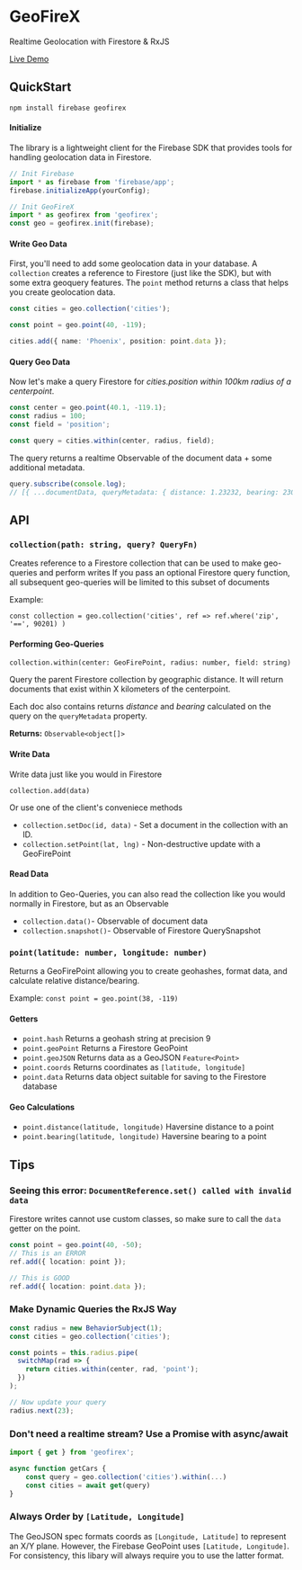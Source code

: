 # GeoFireX

Realtime Geolocation with Firestore & RxJS

[Live Demo](https://geo-test-c92e4.firebaseapp.com)

## QuickStart

```shell
npm install firebase geofirex
```

#### Initialize

The library is a lightweight client for the Firebase SDK that provides tools for handling geolocation data in Firestore.

```ts
// Init Firebase
import * as firebase from 'firebase/app';
firebase.initializeApp(yourConfig);

// Init GeoFireX
import * as geofirex from 'geofirex';
const geo = geofirex.init(firebase);
```

#### Write Geo Data

First, you'll need to add some geolocation data in your database. A `collection` creates a reference to Firestore (just like the SDK), but with some extra geoquery features. The `point` method returns a class that helps you create geolocation data.

```ts
const cities = geo.collection('cities');

const point = geo.point(40, -119);

cities.add({ name: 'Phoenix', position: point.data });
```

#### Query Geo Data

Now let's make a query Firestore for _cities.position within 100km radius of a centerpoint_.

```ts
const center = geo.point(40.1, -119.1);
const radius = 100;
const field = 'position';

const query = cities.within(center, radius, field);
```

The query returns a realtime Observable of the document data + some additional metadata.

```ts
query.subscribe(console.log);
// [{ ...documentData, queryMetadata: { distance: 1.23232, bearing: 230.23 }  }]
```

## API

### `collection(path: string, query? QueryFn)`

Creates reference to a Firestore collection that can be used to make geo-queries and perform writes If you pass an optional Firestore query function, all subsequent geo-queries will be limited to this subset of documents

Example:

```
const collection = geo.collection('cities', ref => ref.where('zip', '==', 90201) )
```

#### Performing Geo-Queries

`collection.within(center: GeoFirePoint, radius: number, field: string)`

Query the parent Firestore collection by geographic distance. It will return documents that exist within X kilometers of the centerpoint.

Each doc also contains returns _distance_ and _bearing_ calculated on the query on the `queryMetadata` property.

**Returns:** `Observable<object[]>`

#### Write Data

Write data just like you would in Firestore

`collection.add(data)`

Or use one of the client's conveniece methods

- `collection.setDoc(id, data)` - Set a document in the collection with an ID.
- `collection.setPoint(lat, lng)` - Non-destructive update with a GeoFirePoint

#### Read Data

In addition to Geo-Queries, you can also read the collection like you would normally in Firestore, but as an Observable

- `collection.data()`- Observable of document data
- `collection.snapshot()`- Observable of Firestore QuerySnapshot

### `point(latitude: number, longitude: number)`

Returns a GeoFirePoint allowing you to create geohashes, format data, and calculate relative distance/bearing.

Example: `const point = geo.point(38, -119)`

#### Getters

- `point.hash` Returns a geohash string at precision 9
- `point.geoPoint` Returns a Firestore GeoPoint
- `point.geoJSON` Returns data as a GeoJSON `Feature<Point>`
- `point.coords` Returns coordinates as `[latitude, longitude]`
- `point.data` Returns data object suitable for saving to the Firestore database

#### Geo Calculations

- `point.distance(latitude, longitude)` Haversine distance to a point
- `point.bearing(latitude, longitude)` Haversine bearing to a point

## Tips

### Seeing this error: `DocumentReference.set() called with invalid data`

Firestore writes cannot use custom classes, so make sure to call the `data` getter on the point.

```ts
const point = geo.point(40, -50);
// This is an ERROR
ref.add({ location: point });

// This is GOOD
ref.add({ location: point.data });
```

### Make Dynamic Queries the RxJS Way

```ts
const radius = new BehaviorSubject(1);
const cities = geo.collection('cities');

const points = this.radius.pipe(
  switchMap(rad => {
    return cities.within(center, rad, 'point');
  })
);

// Now update your query
radius.next(23);
```

### Don't need a realtime stream? Use a Promise with async/await

```ts
import { get } from 'geofirex';

async function getCars {
    const query = geo.collection('cities').within(...)
    const cities = await get(query)
}
```

### Always Order by `[Latitude, Longitude]`

The GeoJSON spec formats coords as `[Longitude, Latitude]` to represent an X/Y plane. However, the Firebase GeoPoint uses `[Latitude, Longitude]`. For consistency, this libary will always require you to use the latter format.
